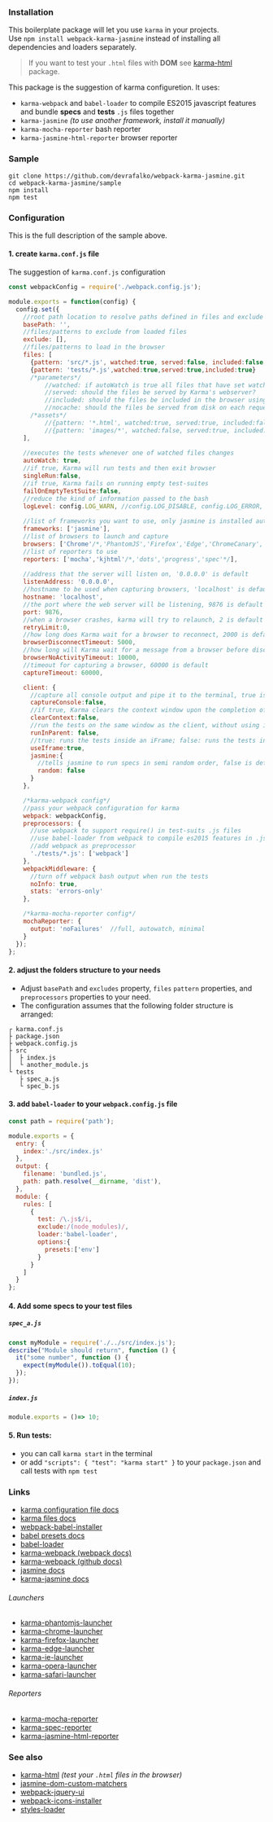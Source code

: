 ### Installation

This boilerplate package will let you use `karma` in your projects.  
Use `npm install webpack-karma-jasmine` instead of installing all dependencies and loaders separately.

> If you want to test your `.html` files with **DOM** see [karma-html](https://www.npmjs.com/package/karma-html) package.

This package is the suggestion of karma configuretion. It uses:
* `karma-webpack` and `babel-loader` to compile ES2015 javascript features and bundle **specs** and **tests** `.js` files together
* `karma-jasmine` *(to use another framework, install it manually)*
* `karma-mocha-reporter` bash reporter
* `karma-jasmine-html-reporter` browser reporter

### Sample
`git clone https://github.com/devrafalko/webpack-karma-jasmine.git`  
`cd webpack-karma-jasmine/sample`  
`npm install`  
`npm test`

### Configuration
This is the full description of the sample above.
#### 1. create `karma.conf.js` file
The suggestion of `karma.conf.js` configuration

```javascript
const webpackConfig = require('./webpack.config.js');

module.exports = function(config) {
  config.set({
    //root path location to resolve paths defined in files and exclude
    basePath: '',
    //files/patterns to exclude from loaded files
    exclude: [],
    //files/patterns to load in the browser
    files: [
      {pattern: 'src/*.js', watched:true, served:false, included:false, nocache:false},
      {pattern: 'tests/*.js',watched:true,served:true,included:true}
      /*parameters*/
          //watched: if autoWatch is true all files that have set watched to true will be watched for changes
          //served: should the files be served by Karma's webserver?
          //included: should the files be included in the browser using <script> tag?
          //nocache: should the files be served from disk on each request by Karma's webserver?
      /*assets*/
          //{pattern: '*.html', watched:true, served:true, included:false}
          //{pattern: 'images/*', watched:false, served:true, included:false}      
    ],
	
    //executes the tests whenever one of watched files changes
    autoWatch: true,
    //if true, Karma will run tests and then exit browser
    singleRun:false,
    //if true, Karma fails on running empty test-suites
    failOnEmptyTestSuite:false,
    //reduce the kind of information passed to the bash
    logLevel: config.LOG_WARN, //config.LOG_DISABLE, config.LOG_ERROR, config.LOG_INFO, config.LOG_DEBUG
                                      
    //list of frameworks you want to use, only jasmine is installed automatically
    frameworks: ['jasmine'],
    //list of browsers to launch and capture
    browsers: ['Chrome'/*,'PhantomJS','Firefox','Edge','ChromeCanary','Opera','IE','Safari'*/],
    //list of reporters to use
    reporters: ['mocha','kjhtml'/*,'dots','progress','spec'*/],
    
    //address that the server will listen on, '0.0.0.0' is default
    listenAddress: '0.0.0.0',
    //hostname to be used when capturing browsers, 'localhost' is default
    hostname: 'localhost',
    //the port where the web server will be listening, 9876 is default
    port: 9876,
    //when a browser crashes, karma will try to relaunch, 2 is default
    retryLimit:0,
    //how long does Karma wait for a browser to reconnect, 2000 is default
    browserDisconnectTimeout: 5000,
    //how long will Karma wait for a message from a browser before disconnecting from it, 10000 is default
    browserNoActivityTimeout: 10000,
    //timeout for capturing a browser, 60000 is default
    captureTimeout: 60000,

    client: {
      //capture all console output and pipe it to the terminal, true is default
      captureConsole:false,
      //if true, Karma clears the context window upon the completion of running the tests, true is default
      clearContext:false,
      //run the tests on the same window as the client, without using iframe or a new window, false is default
      runInParent: false,
      //true: runs the tests inside an iFrame; false: runs the tests in a new window, true is default
      useIframe:true,
      jasmine:{
        //tells jasmine to run specs in semi random order, false is default
        random: false
      }
    },

    /*karma-webpack config*/
    //pass your webpack configuration for karma
    webpack: webpackConfig,
    preprocessors: {
      //use webpack to support require() in test-suits .js files
      //use babel-loader from webpack to compile es2015 features in .js files
      //add webpack as preprocessor
      './tests/*.js': ['webpack']
    },
    webpackMiddleware: {
      //turn off webpack bash output when run the tests
      noInfo: true,
      stats: 'errors-only'
    },

    /*karma-mocha-reporter config*/
    mochaReporter: {
      output: 'noFailures'  //full, autowatch, minimal
    }
  });
};
```

#### 2. adjust the folders structure to your needs
* Adjust `basePath` and `excludes` property, `files` `pattern` properties,  and `preprocessors` properties to your need.
* The configuration assumes that the following folder structure is arranged:
```
┌ karma.conf.js
├ package.json
├ webpack.config.js
├ src
│  ├ index.js
│  └ another_module.js
└ tests
   ├ spec_a.js
   └ spec_b.js
```

#### 3. add `babel-loader` to your `webpack.config.js` file

```javascript
const path = require('path');

module.exports = {
  entry: {
    index:'./src/index.js'
  },
  output: {
    filename: 'bundled.js',
    path: path.resolve(__dirname, 'dist'),
  },
  module: {
    rules: [
      {
        test: /\.js$/i,
        exclude:/(node_modules)/,
        loader:'babel-loader',
        options:{
          presets:['env']
        }
      }
    ]
  }
};
```

#### 4. Add some specs to your test files

##### `spec_a.js`
```javascript
const myModule = require('./../src/index.js');
describe("Module should return", function () {
  it("some number", function () {
    expect(myModule()).toEqual(10);
  });
});
```

##### `index.js`
```javascript
module.exports = ()=> 10;
```

#### 5. Run tests:
* you can call `karma start` in the terminal
* or add `"scripts": { "test": "karma start" }` to your `package.json` and call tests with `npm test`

### Links
* [karma configuration file docs](http://karma-runner.github.io/1.0/config/configuration-file.html)
* [karma files docs](http://karma-runner.github.io/1.0/config/files.html)
* [webpack-babel-installer](https://www.npmjs.com/package/webpack-babel-installer)
* [babel presets docs](https://babeljs.io/docs/plugins/)
* [babel-loader](https://www.npmjs.com/package/babel-loader)
* [karma-webpack (webpack docs)](https://github.com/webpack/docs/wiki/usage-with-karma)
* [karma-webpack (github docs)](https://github.com/webpack-contrib/karma-webpack)
* [jasmine docs](https://jasmine.github.io/api/edge/global)
* [karma-jasmine docs](https://github.com/karma-runner/karma-jasmine)

###### Launchers
* [karma-phantomjs-launcher](https://www.npmjs.com/package/karma-phantomjs-launcher)
* [karma-chrome-launcher](https://www.npmjs.com/package/karma-chrome-launcher)
* [karma-firefox-launcher](https://www.npmjs.com/package/karma-firefox-launcher)
* [karma-edge-launcher](https://www.npmjs.com/package/karma-edge-launcher)
* [karma-ie-launcher](https://www.npmjs.com/package/karma-ie-launcher)
* [karma-opera-launcher](https://www.npmjs.com/package/karma-opera-launcher)
* [karma-safari-launcher](https://www.npmjs.com/package/karma-safari-launcher)

###### Reporters
* [karma-mocha-reporter](https://www.npmjs.com/package/karma-mocha-reporter)
* [karma-spec-reporter](https://www.npmjs.com/package/karma-spec-reporter)
* [karma-jasmine-html-reporter](https://www.npmjs.com/package/karma-jasmine-html-reporter)

### See also
* [karma-html](https://www.npmjs.com/package/karma-html) *(test your `.html` files in the browser)*
* [jasmine-dom-custom-matchers](https://www.npmjs.com/package/jasmine-dom-custom-matchers)
* [webpack-jquery-ui](https://www.npmjs.com/package/webpack-jquery-ui)
* [webpack-icons-installer](https://www.npmjs.com/package/webpack-icons-installer)
* [styles-loader](https://www.npmjs.com/package/styles-loader)